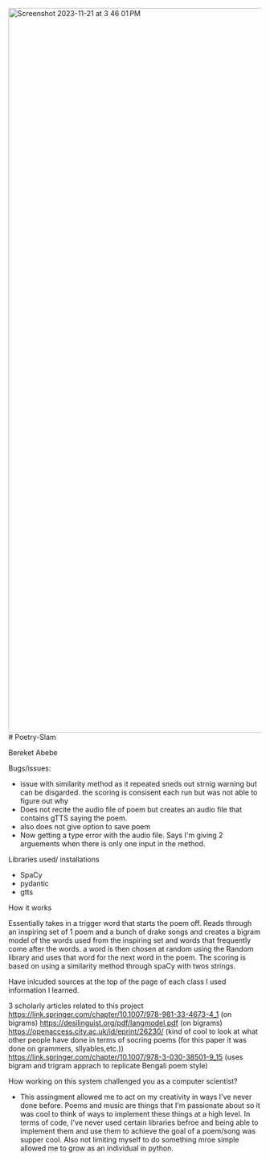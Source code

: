 <img width="1440" alt="Screenshot 2023-11-21 at 3 46 01 PM" src="https://github.com/Bereket32/Poetry-Slam/assets/145038776/73afa51e-26b6-442f-94fe-09e35ac58aea"># Poetry-Slam

Bereket Abebe

Bugs/issues: 
- issue with similarity method as it repeated sneds out strnig warning but can be disgarded. the scoring is consisent each run but was not able to figure out why
- Does not recite the audio file of poem but creates an audio file that contains gTTS saying the poem.
- also does not give option to save poem
- Now getting a type error with the audio file. Says I'm giving 2 arguements when there is only one input in the method.

Libraries used/ installations
- SpaCy
- pydantic
- gtts

How it works

Essentially takes in a trigger word that starts the poem off. Reads through an inspiring set of 1 poem and a bunch of drake songs and creates a bigram model of the words used from the inspiring set and words that frequently come after the words. a word is then chosen at random using the Random library and uses that word for the next word in the poem. The scoring is based on using a similarity method through spaCy with twos strings.

Have inlcuded sources at the top of the page of each class I used information I learned.


3 scholarly articles related to this project
https://link.springer.com/chapter/10.1007/978-981-33-4673-4_1 (on bigrams)
https://desilinguist.org/pdf/langmodel.pdf (on bigrams)
https://openaccess.city.ac.uk/id/eprint/26230/ (kind of cool to look at what other people have done in terms of socring poems (for this paper it was done on grammers, sllyables,etc.))
https://link.springer.com/chapter/10.1007/978-3-030-38501-9_15   (uses bigram and trigram apprach to replicate Bengali poem style)

How working on this system challenged you as a computer scientist?
- This assingment allowed me to act on my creativity in ways I've never done before. Poems and music are things that I'm passionate about so it was cool to think of ways to implement these things at a high level. In terms of code, I've never used certain libraries befroe and being able to implement them and use them to achieve the goal of a poem/song was supper cool. Also not limiting myself to do something mroe simple allowed me to grow as an individual in python.
